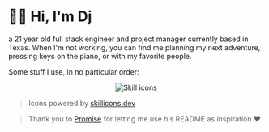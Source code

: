 # 👋🏽 Hi, I'm Dj

a 21 year old full stack engineer and project manager currently based in Texas. When I'm not working, you can find me planning my next adventure, pressing keys on the piano, or with my favorite people. 

Some stuff I use, in no particular order:
<p align="center">
  <picture>
    <source media="(prefers-color-scheme: dark)" srcset="https://skillicons.dev/icons?i=bash%2Ccloudflare%2Ccss%2Cdiscord%2Cbots%2Cdocker%2Cgithub%2Chtml%2Cidea%2Cjava%2Cjs%2Cmysql%2Cnodejs%2Cpostgres%2Cpowershell%2Cprisma%2Cpy%2Craspberrypi%2Creact%2Cregex%2Csupabase%2Ctwitter%2Cts%2Cvite%2Cvscode%2Cworkers&perline=17&theme=dark">
    <source media="(prefers-color-scheme: light)" srcset="https://skillicons.dev/icons?i=bash%2Ccloudflare%2Ccss%2Cdiscord%2Cbots%2Cdocker%2Cgithub%2Chtml%2Cidea%2Cjava%2Cjs%2Cmysql%2Cnodejs%2Cpostgres%2Cpowershell%2Cprisma%2Cpy%2Craspberrypi%2Creact%2Cregex%2Csupabase%2Ctwitter%2Cts%2Cvite%2Cvscode%2Cworkers&perline=17&theme=light">
    <img alt="Skill icons">
  </picture>
</p>

> Icons powered by [skillicons.dev](https://skillicons.dev)

> Thank you to [Promise](https://github.com/promise/) for letting me use his README as inspiration :heart:
